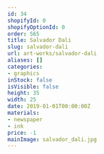 ```yaml
---
id: 34
shopifyId: 0
shopifyOptionId: 0
order: 565
title: Salvador Dali
slug: salvador-dali
url: art-works/salvador-dali
aliases: []
categories:
- graphics
inStock: false
isVisible: false
height: 35
width: 25
date: 2019-01-01T00:00:00Z
materials:
- newspaper
- ink
price: -1
mainImage: salvador_dali.jpg
---
```

